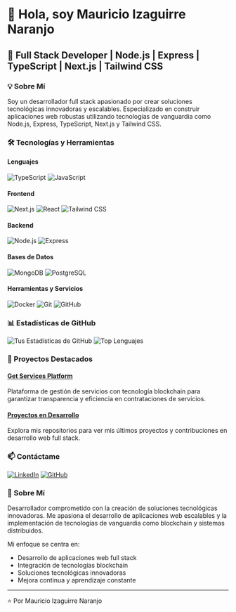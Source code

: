 # 👋 Hola, soy Mauricio Izaguirre Naranjo

## 🚀 Full Stack Developer | Node.js | Express | TypeScript | Next.js | Tailwind CSS

### 💡 Sobre Mí
Soy un desarrollador full stack apasionado por crear soluciones tecnológicas innovadoras y escalables. Especializado en construir aplicaciones web robustas utilizando tecnologías de vanguardia como Node.js, Express, TypeScript, Next.js y Tailwind CSS.

### 🛠️ Tecnologías y Herramientas

#### Lenguajes
![TypeScript](https://img.shields.io/badge/-TypeScript-3178C6?style=flat-square&logo=typescript&logoColor=white)
![JavaScript](https://img.shields.io/badge/-JavaScript-F7DF1E?style=flat-square&logo=javascript&logoColor=black)

#### Frontend
![Next.js](https://img.shields.io/badge/-Next.js-000000?style=flat-square&logo=next.js&logoColor=white)
![React](https://img.shields.io/badge/-React-61DAFB?style=flat-square&logo=react&logoColor=black)
![Tailwind CSS](https://img.shields.io/badge/-Tailwind%20CSS-38B2AC?style=flat-square&logo=tailwind-css&logoColor=white)

#### Backend
![Node.js](https://img.shields.io/badge/-Node.js-339933?style=flat-square&logo=node.js&logoColor=white)
![Express](https://img.shields.io/badge/-Express-000000?style=flat-square&logo=express&logoColor=white)

#### Bases de Datos
![MongoDB](https://img.shields.io/badge/-MongoDB-47A248?style=flat-square&logo=mongodb&logoColor=white)
![PostgreSQL](https://img.shields.io/badge/-PostgreSQL-336791?style=flat-square&logo=postgresql&logoColor=white)

#### Herramientas y Servicios
![Docker](https://img.shields.io/badge/-Docker-2496ED?style=flat-square&logo=docker&logoColor=white)
![Git](https://img.shields.io/badge/-Git-F05032?style=flat-square&logo=git&logoColor=white)
![GitHub](https://img.shields.io/badge/-GitHub-181717?style=flat-square&logo=github&logoColor=white)

### 📊 Estadísticas de GitHub
![Tus Estadísticas de GitHub](https://github-readme-stats.vercel.app/api?username=MauricioIzaguirre&show_icons=true&theme=radical)
![Top Lenguajes](https://github-readme-stats.vercel.app/api/top-langs/?username=MauricioIzaguirre&layout=compact&theme=radical)

### 🌟 Proyectos Destacados

#### [Get Services Platform](https://github.com/MauricioIzaguirre/get-services-platform)
Plataforma de gestión de servicios con tecnología blockchain para garantizar transparencia y eficiencia en contrataciones de servicios.

#### [Proyectos en Desarrollo](https://github.com/MauricioIzaguirre)
Explora mis repositorios para ver mis últimos proyectos y contribuciones en desarrollo web full stack.

### 📫 Contáctame

[![LinkedIn](https://img.shields.io/badge/-LinkedIn-0A66C2?style=flat-square&logo=linkedin&logoColor=white)](https://www.linkedin.com/in/mauricio-izaguirre-naranjo)
[![GitHub](https://img.shields.io/badge/-GitHub-181717?style=flat-square&logo=github&logoColor=white)](https://github.com/MauricioIzaguirre)

### 💬 Sobre Mí
Desarrollador comprometido con la creación de soluciones tecnológicas innovadoras. Me apasiona el desarrollo de aplicaciones web escalables y la implementación de tecnologías de vanguardia como blockchain y sistemas distribuidos.

Mi enfoque se centra en:
- Desarrollo de aplicaciones web full stack
- Integración de tecnologías blockchain
- Soluciones tecnológicas innovadoras
- Mejora continua y aprendizaje constante

---

⭐️ Por Mauricio Izaguirre Naranjo

